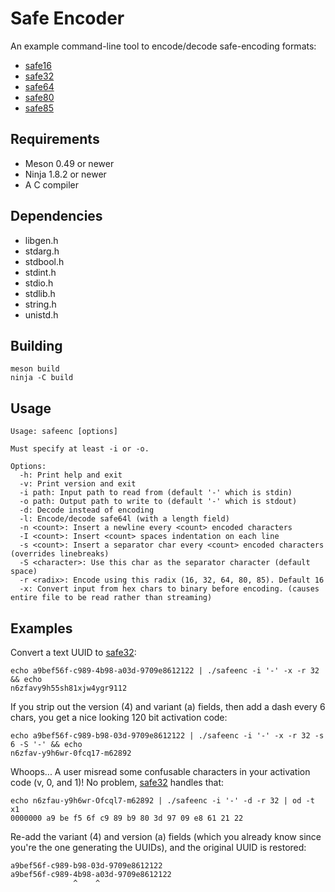 Safe Encoder
============

An example command-line tool to encode/decode safe-encoding formats:

 * [safe16](../../safe16-specification.md)
 * [safe32](../../safe32-specification.md)
 * [safe64](../../safe64-specification.md)
 * [safe80](../../safe80-specification.md)
 * [safe85](../../safe85-specification.md)


Requirements
------------

  * Meson 0.49 or newer
  * Ninja 1.8.2 or newer
  * A C compiler


Dependencies
------------

 * libgen.h
 * stdarg.h
 * stdbool.h
 * stdint.h
 * stdio.h
 * stdlib.h
 * string.h
 * unistd.h


Building
--------

    meson build
    ninja -C build


Usage
-----

    Usage: safeenc [options]

    Must specify at least -i or -o.

    Options:
      -h: Print help and exit
      -v: Print version and exit
      -i path: Input path to read from (default '-' which is stdin)
      -o path: Output path to write to (default '-' which is stdout)
      -d: Decode instead of encoding
      -l: Encode/decode safe64l (with a length field)
      -n <count>: Insert a newline every <count> encoded characters
      -I <count>: Insert <count> spaces indentation on each line
      -s <count>: Insert a separator char every <count> encoded characters (overrides linebreaks)
      -S <character>: Use this char as the separator character (default space)
      -r <radix>: Encode using this radix (16, 32, 64, 80, 85). Default 16
      -x: Convert input from hex chars to binary before encoding. (causes entire file to be read rather than streaming)


Examples
--------

Convert a text UUID to [safe32](../../safe32-specification.md):

```
echo a9bef56f-c989-4b98-a03d-9709e8612122 | ./safeenc -i '-' -x -r 32 && echo
n6zfavy9h55sh81xjw4ygr9112
```

If you strip out the version (4) and variant (a) fields, then add a dash every 6 chars, you get a nice looking 120 bit activation code:

```
echo a9bef56f-c989-b98-03d-9709e8612122 | ./safeenc -i '-' -x -r 32 -s 6 -S '-' && echo
n6zfav-y9h6wr-0fcq17-m62892
```

Whoops... A user misread some confusable characters in your activation code (v, 0, and 1)! No problem, [safe32](../../safe32-specification.md) handles that:

```
echo n6zfau-y9h6wr-Ofcql7-m62892 | ./safeenc -i '-' -d -r 32 | od -t x1
0000000 a9 be f5 6f c9 89 b9 80 3d 97 09 e8 61 21 22
```

Re-add the variant (4) and version (a) fields (which you already know since you're the one generating the UUIDs), and the original UUID is restored:

```
a9bef56f-c989-b98-03d-9709e8612122
a9bef56f-c989-4b98-a03d-9709e8612122
              ^    ^
```
